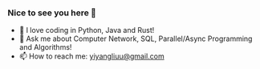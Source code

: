 ### Nice to see you here 👋


- 🔭 I love coding in Python, Java and Rust!
- 💬 Ask me about Computer Network, SQL, Parallel/Async Programming and Algorithms!
- 📫 How to reach me: yiyangliuu@gmail.com

